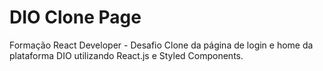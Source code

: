 # DIO Clone Page
Formação React Developer - Desafio Clone da página de login e home da plataforma DIO utilizando React.js e Styled Components.
